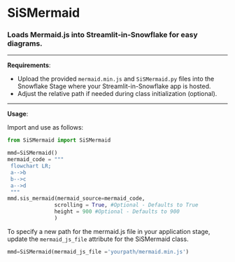 # SiSMermaid

### Loads Mermaid.js into Streamlit-in-Snowflake for easy diagrams.
---
**Requirements**:

- Upload the provided `mermaid.min.js` and `SiSMermaid.py` files into the Snowflake Stage where your Streamlit-in-Snowflake app is hosted.
- Adjust the relative path if needed during class initialization (optional).

---
**Usage**:

Import and use as follows:
```python
from SiSMermaid import SiSMermaid

mmd=SiSMermaid()
mermaid_code = """
 flowchart LR;
 a-->b
 b-->c
 a-->d
 """
mmd.sis_mermaid(mermaid_source=mermaid_code,
               scrolling = True, #Optional - Defaults to True
               height = 900 #Optional - Defaults to 900
               )
```


To specify a new path for the mermaid.js file in your application stage, update
the `mermaid_js_file` attribute for the SiSMermaid class.

```python
mmd=SiSMermaid(mermaid_js_file ='yourpath/mermaid.min.js')
